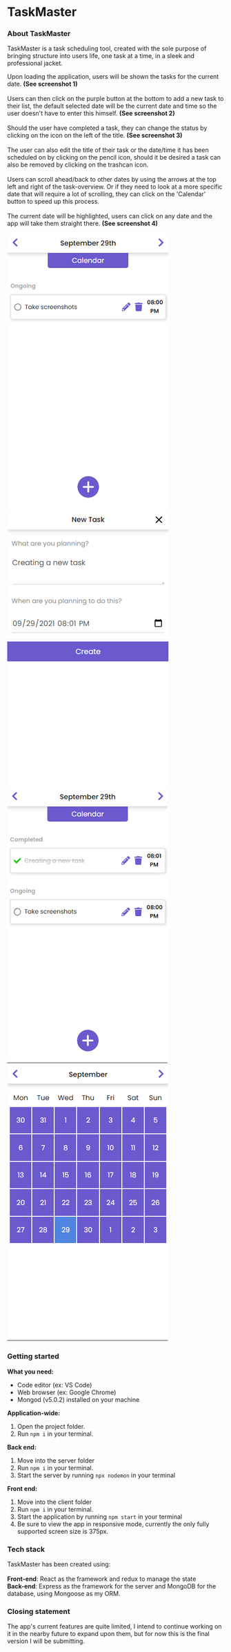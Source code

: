 # TaskMaster

### About TaskMaster

TaskMaster is a task scheduling tool, created with the sole purpose of bringing structure into users life, one task at a time, in a sleek and professional jacket.

Upon loading the application, users will be shown the tasks for the current date. **(See screenshot 1)**</br></br>
Users can then click on the purple button at the bottom to add a new task to their list, the default selected date will be the current date and time so the user doesn't have to enter this himself. **(See screenshot 2)**</br></br>
Should the user have completed a task, they can change the status by clicking on the icon on the left of the title. **(See screenshot 3)**</br></br>
The user can also edit the title of their task or the date/time it has been scheduled on by clicking on the pencil icon, should it be desired a task can also be removed by clicking on the trashcan icon.</br></br>
Users can scroll ahead/back to other dates by using the arrows at the top left and right of the task-overview. Or if they need to look at a more specific date that will require a lot of scrolling, they can click on the 'Calendar' button to speed up this process.</br></br>
The current date will be highlighted, users can click on any date and the app will take them straight there. **(See screenshot 4)**</br>

![Dashboard](./screenshots/Screenshot_1_TaskMaster.png)
![New Task](./screenshots/Screenshot_2_TaskMaster.png)
![Status Change](./screenshots/Screenshot_3_TaskMaster.png)
![Calendar](./screenshots/Screenshot_4_TaskMaster.png)</br>

### Getting started

**What you need:**

- Code editor (ex: VS Code)
- Web browser (ex: Google Chrome)
- Mongod (v5.0.2) installed on your machine

**Application-wide:**

1. Open the project folder.
2. Run `npm i` in your terminal.

**Back end:**

1. Move into the server folder
2. Run `npm i` in your terminal.
3. Start the server by running `npx nodemon` in your terminal

**Front end:**

1. Move into the client folder
2. Run `npm i` in your terminal.
3. Start the application by running `npm start` in your terminal
4. Be sure to view the app in responsive mode, currently the only fully supported screen size is 375px.

### Tech stack

TaskMaster has been created using: </br></br>
**Front-end**: React as the framework and redux to manage the state</br>
**Back-end**: Express as the framework for the server and MongoDB for the database, using Mongoose as my ORM.</br>

### Closing statement

The app's current features are quite limited, I intend to continue working on it in the nearby future to expand upon them, but for now this is the final version I will be submitting.
